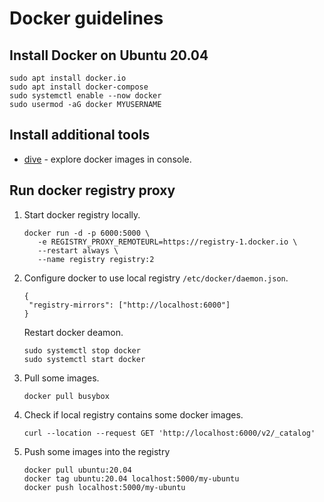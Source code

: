 # Docker guidelines

## Install Docker on Ubuntu 20.04
```
sudo apt install docker.io
sudo apt install docker-compose
sudo systemctl enable --now docker
sudo usermod -aG docker MYUSERNAME
```

## Install additional tools
* [dive](https://github.com/wagoodman/dive) - explore docker images in console.

## Run docker registry proxy
1. Start docker registry locally.
   ```
   docker run -d -p 6000:5000 \
      -e REGISTRY_PROXY_REMOTEURL=https://registry-1.docker.io \
      --restart always \
      --name registry registry:2
   ```
2. Configure docker to use local registry ``/etc/docker/daemon.json``.
   ```
   {
    "registry-mirrors": ["http://localhost:6000"]
   }
   ```
   Restart docker deamon.
   ```
   sudo systemctl stop docker
   sudo systemctl start docker
   ```
3. Pull some images.
   ```
   docker pull busybox
   ```
4. Check if local registry contains some docker images.
   ```
   curl --location --request GET 'http://localhost:6000/v2/_catalog'
   ```
5. Push some images into the registry
   ```
   docker pull ubuntu:20.04
   docker tag ubuntu:20.04 localhost:5000/my-ubuntu
   docker push localhost:5000/my-ubuntu
   ```
